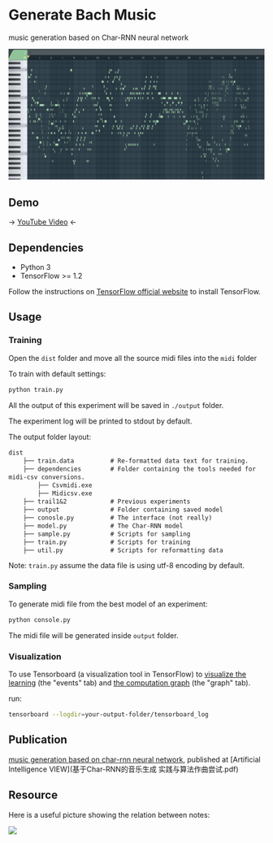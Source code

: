 # Generate Bach Music

music generation based on Char-RNN neural network



![](docs/first-good-piece-visualized.png)



## Demo

→ [YouTube Video](https://www.youtube.com/watch?v=9aHlzev4pPM) ←



## Dependencies

- Python 3
- TensorFlow >= 1.2

Follow the instructions on [TensorFlow official website](https://www.tensorflow.org/) to install TensorFlow. 



## Usage
### Training

Open the `dist` folder and move all the source midi files into the `midi` folder

To train with default settings:
```bash
python train.py
```

All the output of this experiment will be saved in `./output` folder. 

The experiment log will be printed to stdout by default. 

The output folder layout: 
```
dist
    ├── train.data			# Re-formatted data text for training.
    ├── dependencies		# Folder containing the tools needed for midi-csv conversions.
        ├── Csvmidi.exe
        ├── Midicsv.exe
    ├── trail1&2         	# Previous experiments
    ├── output              # Folder containing saved model
    ├── conosle.py			# The interface (not really)
    ├── model.py			# The Char-RNN model
    ├── sample.py			# Scripts for sampling
    ├── train.py			# Scripts for training
    ├── util.py				# Scripts for reformatting data
```

Note: `train.py` assume the data file is using utf-8 encoding by default.




### Sampling
To generate midi file from the best model of an experiment:
```bash
python console.py
```
The midi file will be generated inside `output` folder.



### Visualization

To use Tensorboard (a visualization tool in TensorFlow) to [visualize the learning](https://www.tensorflow.org/get_started/summaries_and_tensorboard#tensorboard-visualizing-learning) (the "events" tab) and [the computation graph](https://www.tensorflow.org/versions/r0.8/how_tos/graph_viz/index.html#tensorboard-graph-visualization) (the "graph" tab).

run:
```bash
tensorboard --logdir=your-output-folder/tensorboard_log
```



## Publication

[music generation based on char-rnn neural network](doc/music_generation_based_on_char-rnn_neural_network.html), published at [Artificial Intelligence VIEW](基于Char-RNN的音乐生成 实践与算法作曲尝试.pdf)



## Resource

Here is a useful picture showing the relation between notes:

![](https://raw.githubusercontent.com/Conchylicultor/MusicGenerator/master/data/test/midi_keyboard_correspondance.png)